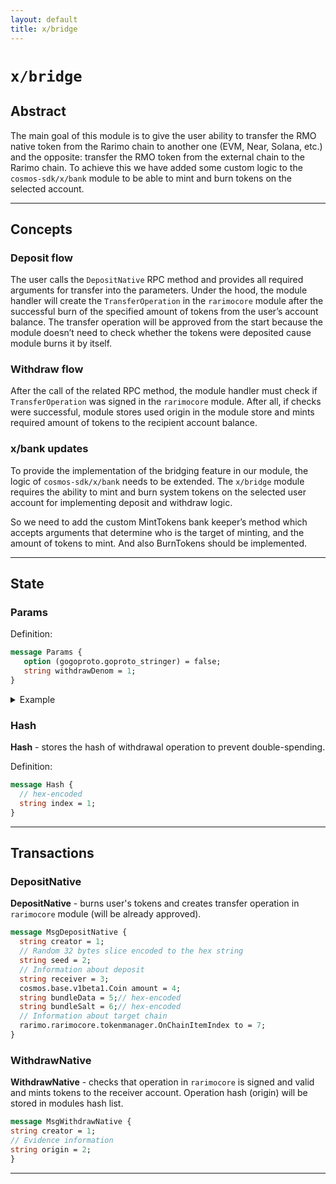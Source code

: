 ```yaml
---
layout: default
title: x/bridge
---
```


# `x/bridge`

## Abstract

The main goal of this module is to give the user ability to transfer the RMO native token from the Rarimo chain
to another one (EVM, Near, Solana, etc.) and the opposite: transfer the RMO token from the external chain to the Rarimo chain.
To achieve this we have added some custom logic to the ```cosmos-sdk/x/bank``` module to be able to mint
and burn tokens on the selected account.

----
## Concepts

### Deposit flow
The user calls the ```DepositNative``` RPC method and provides all required arguments for transfer into the parameters.
Under the hood, the module handler will create the ```TransferOperation``` in the ```rarimocore``` module after
the successful burn of the specified amount of tokens from the user’s account balance.
The transfer operation will be approved from the start because the module doesn’t need to check whether the tokens
were deposited cause module burns it by itself.

### Withdraw flow
After the call of the related RPC method, the module handler must check if ```TransferOperation``` was signed in
the ```rarimocore``` module. After all, if checks were successful, module stores used origin in the module store and mints
required amount of tokens to the recipient account balance.

### x/bank updates
To provide the implementation of the bridging feature in our module, the logic of ```cosmos-sdk/x/bank``` needs to be extended.
The ```x/bridge``` module requires the ability to mint and burn system tokens on the selected user account for implementing
deposit and withdraw logic.

So we need to add the custom MintTokens bank keeper’s method which accepts arguments that determine who
is the target of minting, and the amount of tokens to mint. And also BurnTokens should be implemented.

----

## State

### Params

Definition:
```protobuf
message Params {
   option (gogoproto.goproto_stringer) = false;
   string withdrawDenom = 1;
}
```

<details>
<summary>Example</summary>

```json
{
   "params": {
      "withdrawDenom": "stake"
   }
}
```

</details>

### Hash

**Hash** - stores the hash of withdrawal operation to prevent double-spending.

Definition:
  ```protobuf
  message Hash {
    // hex-encoded
    string index = 1;
  }
  ```

----

## Transactions

### DepositNative

**DepositNative** - burns user's tokens and creates transfer operation in ```rarimocore``` module (will be already approved).
  ```protobuf
  message MsgDepositNative {
    string creator = 1;
    // Random 32 bytes slice encoded to the hex string
    string seed = 2;
    // Information about deposit
    string receiver = 3;
    cosmos.base.v1beta1.Coin amount = 4;
    string bundleData = 5;// hex-encoded
    string bundleSalt = 6;// hex-encoded
    // Information about target chain
    rarimo.rarimocore.tokenmanager.OnChainItemIndex to = 7;
  }
  ```

### WithdrawNative

**WithdrawNative** - checks that operation in ```rarimocore``` is signed and valid and mints tokens to the receiver account.
   Operation hash (origin) will be stored in modules hash list.
  ```protobuf
  message MsgWithdrawNative {
  string creator = 1;
  // Evidence information
  string origin = 2;
}
  ```

----